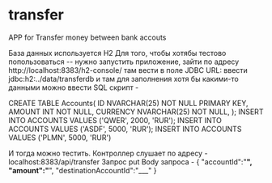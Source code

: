 # transfer
APP for Transfer money between bank accouts

База данных используется H2
Для того, чтобы хотябы тестово попользоваться -- нужно запустить приложение,
зайти по адресу http://localhost:8383/h2-console/ 
там вести в поле JDBC URL: ввести jdbc:h2:../data/transferdb
и там для заполнения хотя бы какими-то данными можно ввести SQL скрипт -

CREATE TABLE Accounts(
ID NVARCHAR(25) NOT NULL PRIMARY KEY,
AMOUNT INT NOT NULL,
CURRENCY NVARCHAR(25) NOT NULL,
);
INSERT INTO ACCOUNTS VALUES ('QWER', 2000, 'RUR');
INSERT INTO ACCOUNTS VALUES ('ASDF', 5000, 'RUR');
INSERT INTO ACCOUNTS VALUES ('PLMN', 5000, 'RUR')


И тогда можно тестить.
Контроллер слушает по адресу - localhost:8383/api/transfer
Запрос put
Body запроса - 
{
"accountId":"____",
"amount":"____",
"destinationAccountId":"___"
}
